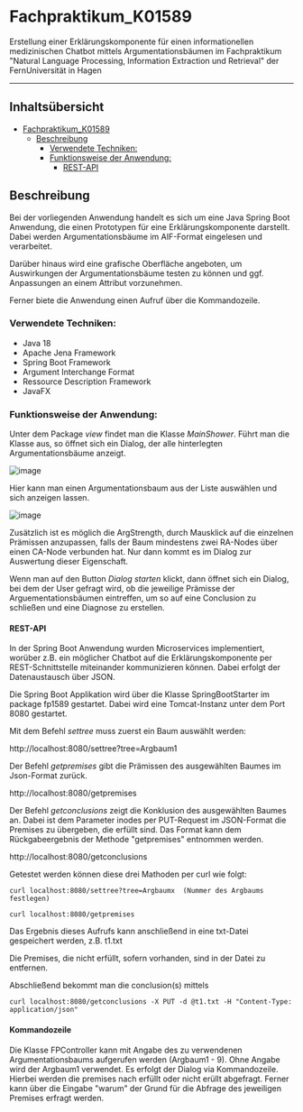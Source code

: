 # Fachpraktikum_K01589

Erstellung einer Erklärungskomponente für einen informationellen medizinischen Chatbot mittels Argumentationsbäumen im Fachpraktikum "Natural Language Processing, Information Extraction und Retrieval" der FernUniversität in Hagen
***

## Inhaltsübersicht


- [Fachpraktikum_K01589](#fachpraktikum_k01589)
  * [Beschreibung](#Beschreibung)
    + [Verwendete Techniken:](#verwendete-techniken)
    + [Funktionsweise der Anwendung:](#Funktionsweise-der-anwendung)
      - [REST-API](#rest-api)


## Beschreibung

Bei der vorliegenden Anwendung handelt es sich um eine Java Spring Boot Anwendung, die einen Prototypen für eine Erklärungskomponente darstellt. Dabei werden Argumentationsbäume im AIF-Format eingelesen und verarbeitet. 

Darüber hinaus wird eine grafische Oberfläche angeboten, um Auswirkungen der Argumentationsbäume testen zu können und ggf. Anpassungen an einem Attribut vorzunehmen. 

Ferner biete die Anwendung einen Aufruf über die Kommandozeile.

### Verwendete Techniken:

- Java 18
- Apache Jena Framework
- Spring Boot Framework
- Argument Interchange Format 
- Ressource Description Framework
- JavaFX


### Funktionsweise der Anwendung:


Unter dem Package *view* findet man die Klasse *MainShower*. Führt man die Klasse aus, so öffnet sich ein Dialog, der alle hinterlegten Argumentationsbäume anzeigt.


![image](https://user-images.githubusercontent.com/122731286/219345453-60dc101a-05d1-4fca-a222-b795fb7bba09.png)


Hier kann man einen Argumentationsbaum aus der Liste auswählen und sich anzeigen lassen.


![image](https://user-images.githubusercontent.com/122731286/219345739-dd7d4f5b-b963-4058-9477-09f121d89303.png)


Zusätzlich ist es möglich die ArgStrength, durch Mausklick auf die einzelnen Prämissen anzupassen, falls der Baum mindestens zwei RA-Nodes über einen CA-Node verbunden hat. Nur dann kommt es im Dialog zur Auswertung dieser Eigenschaft. 


Wenn man auf den Button *Dialog starten* klickt, dann öffnet sich ein Dialog, bei dem der User gefragt wird, ob die jeweilige Prämisse der Arguementationsbäumen eintreffen, um so auf eine Conclusion zu schließen und eine Diagnose zu erstellen.

#### REST-API

In der Spring Boot Anwendung wurden Microservices implementiert, worüber z.B. ein möglicher Chatbot auf die Erklärungskomponente per REST-Schnittstelle miteinander kommunizieren können. Dabei erfolgt der Datenaustausch über JSON. 

Die Spring Boot Applikation wird über die Klasse SpringBootStarter im package fp1589 gestartet. Dabei wird eine Tomcat-Instanz unter dem Port 8080 gestartet.


Mit dem Befehl *settree* muss zuerst ein Baum auswählt werden:

http://localhost:8080/settree?tree=Argbaum1

Der Befehl *getpremises* gibt die Prämissen des ausgewählten Baumes im Json-Format zurück.

http://localhost:8080/getpremises

Der Befehl *getconclusions* zeigt die Konklusion des ausgewählten Baumes an. Dabei ist dem Parameter inodes per PUT-Request im JSON-Format die Premises zu übergeben, die erfüllt sind. Das Format kann dem Rückgabeergebnis der Methode "getpremises" entnommen werden.

http://localhost:8080/getconclusions

Getestet werden können diese drei Mathoden per curl wie folgt:


```curl
curl localhost:8080/settree?tree=Argbaumx  (Nummer des Argbaums festlegen) 
```

```curl
curl localhost:8080/getpremises
```


Das Ergebnis dieses Aufrufs kann anschließend in eine txt-Datei gespeichert werden, z.B. t1.txt

Die Premises, die nicht erfüllt, sofern vorhanden, sind in der Datei zu entfernen.

Abschließend bekommt man die conclusion(s) mittels

```curl
curl localhost:8080/getconclusions -X PUT -d @t1.txt -H "Content-Type: application/json"
```


#### Kommandozeile

Die Klasse FPController kann mit Angabe des zu verwendenen Argumentationsbaums aufgerufen werden (Argbaum1 - 9). Ohne Angabe wird der Argbaum1 verwendet. Es erfolgt der Dialog via Kommandozeile. Hierbei werden die premises nach erfüllt oder nicht erüllt abgefragt. Ferner kann über die Eingabe "warum" der Grund für die Abfrage des jeweiligen Premises erfragt werden.
